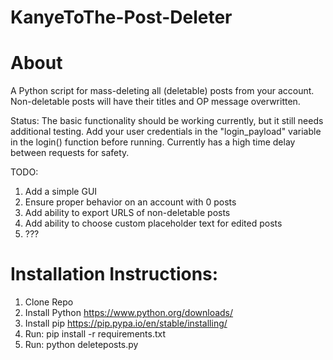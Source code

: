 # KanyeToThe-Post-Deleter


# About
A Python script for mass-deleting all (deletable) posts from your account. Non-deletable posts will have their titles and OP message overwritten. 


Status: The basic functionality should be working currently, but it still needs additional testing. Add your user credentials in the "login_payload" variable in the login() function before running. Currently has a high time delay between requests for safety. 

TODO:

1. Add a simple GUI
2. Ensure proper behavior on an account with 0 posts
3. Add ability to export URLS of non-deletable posts 
4. Add ability to choose custom placeholder text for edited posts
5. ???





# Installation Instructions:
1. Clone Repo
2. Install Python https://www.python.org/downloads/
3. Install pip https://pip.pypa.io/en/stable/installing/
4. Run: pip install -r requirements.txt
5. Run: python deleteposts.py




